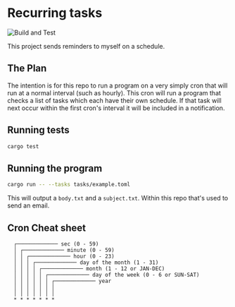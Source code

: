 # Recurring tasks

![Build and Test](https://github.com/hockeybuggy/recurring_tasks/workflows/Build%20and%20Test/badge.svg)

This project sends reminders to myself on a schedule.


## The Plan

The intention is for this repo to run a program on a very simply cron that will
run at a normal interval (such as hourly). This cron will run a program that
checks a list of tasks which each have their own schedule. If that task will
next occur within the first cron's interval it will be included in a
notification.


## Running tests

```bash
cargo test
```


## Running the program

```bash
cargo run -- --tasks tasks/example.toml
```

This will output a `body.txt` and a `subject.txt`. Within this repo that's used
to send an email.


## Cron Cheat sheet

```
  ┌───────────── sec (0 - 59)
  │ ┌───────────── minute (0 - 59)
  │ │ ┌───────────── hour (0 - 23)
  │ │ │ ┌───────────── day of the month (1 - 31)
  │ │ │ │ ┌───────────── month (1 - 12 or JAN-DEC)
  │ │ │ │ │ ┌───────────── day of the week (0 - 6 or SUN-SAT)
  │ │ │ │ │ │ ┌───────────── year
  │ │ │ │ │ │ │
  │ │ │ │ │ │ │
  * * * * * * *
```

